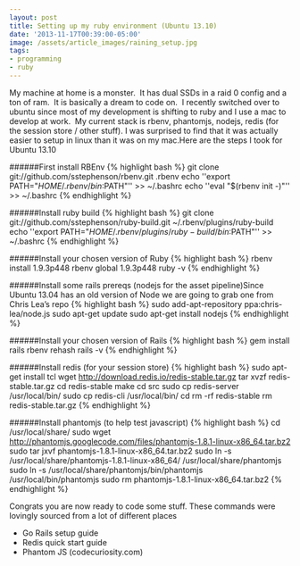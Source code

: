 ```yaml
---
layout: post
title: Setting up my ruby environment (Ubuntu 13.10)
date: '2013-11-17T00:39:00-05:00'
image: /assets/article_images/raining_setup.jpg
tags:
- programming
- ruby
---
```

My machine at home is a monster.  It has dual SSDs in a raid 0 config and a ton of ram.  It is basically a dream to code on.  I recently switched over to ubuntu since most of my development is shifting to ruby and I use a mac to develop at work.  My current stack is rbenv, phantomjs, nodejs, redis (for the session store / other stuff). I was surprised to find that it was actually easier to setup in linux than it was on my mac.Here are the steps I took for Ubuntu 13.10

######First install RBEnv
{% highlight bash %}
git clone git://github.com/sstephenson/rbenv.git .rbenv
echo ''export PATH="$HOME/.rbenv/bin:$PATH"'' >> ~/.bashrc
echo ''eval "$(rbenv init -)"'' >> ~/.bashrc
{% endhighlight %}

######Install ruby build
{% highlight bash %}
git clone git://github.com/sstephenson/ruby-build.git ~/.rbenv/plugins/ruby-build
echo ''export PATH="$HOME/.rbenv/plugins/ruby-build/bin:$PATH"'' >> ~/.bashrc
{% endhighlight %}

######Install your chosen version of Ruby
{% highlight bash %}
rbenv install 1.9.3p448
rbenv global 1.9.3p448
ruby -v
{% endhighlight %}

######Install some rails prereqs (nodejs for the asset pipeline)Since Ubuntu 13.04 has an old version of Node we are going to grab one from Chris Lea’s repo
{% highlight bash %}
sudo add-apt-repository ppa:chris-lea/node.js
sudo apt-get update
sudo apt-get install nodejs
{% endhighlight %}

######Install your chosen version of Rails
{% highlight bash %}
gem install rails
rbenv rehash
rails -v
{% endhighlight %}

######Install redis (for your session store)
{% highlight bash %}
sudo apt-get install tcl
wget http://download.redis.io/redis-stable.tar.gz
tar xvzf redis-stable.tar.gz
cd redis-stable
make
cd src
sudo cp redis-server /usr/local/bin/
sudo cp redis-cli /usr/local/bin/
cd
rm -rf redis-stable
rm redis-stable.tar.gz
{% endhighlight %}

######Install phantomjs (to help test javascript)
{% highlight bash %}
cd /usr/local/share/
sudo wget http://phantomjs.googlecode.com/files/phantomjs-1.8.1-linux-x86_64.tar.bz2
sudo tar jxvf phantomjs-1.8.1-linux-x86_64.tar.bz2
sudo ln -s /usr/local/share/phantomjs-1.8.1-linux-x86_64/ /usr/local/share/phantomjs
sudo ln -s /usr/local/share/phantomjs/bin/phantomjs /usr/local/bin/phantomjs
sudo rm phantomjs-1.8.1-linux-x86_64.tar.bz2
{% endhighlight %}

Congrats you are now ready to code some stuff.
These commands were lovingly sourced from a lot of different places
* Go Rails setup guide
* Redis quick start guide
* Phantom JS (codecuriosity.com)

